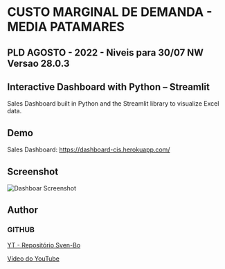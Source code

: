
# CUSTO MARGINAL DE DEMANDA - MEDIA PATAMARES

## PLD AGOSTO - 2022 - Niveis para 30/07 NW Versao 28.0.3
## Interactive Dashboard with Python – Streamlit

Sales Dashboard built in Python and the Streamlit library to visualize Excel data.

## Demo
Sales Dashboard: https://dashboard-cis.herokuapp.com/

## Screenshot

![Dashboar Screenshot](https://content.screencast.com/users/jubbel3/folders/Snagit/media/64b4d64a-4e59-4bec-9f16-771eb1a99005/08.18.2021-19.50.jpg)


## Author

### GITHUB

[YT - Repositório Sven-Bo](https://github.com/Sven-Bo/streamlit-sales-dashboard)

[Vídeo do YouTube](https://www.youtube.com/watch?v=Sb0A9i6d320)

